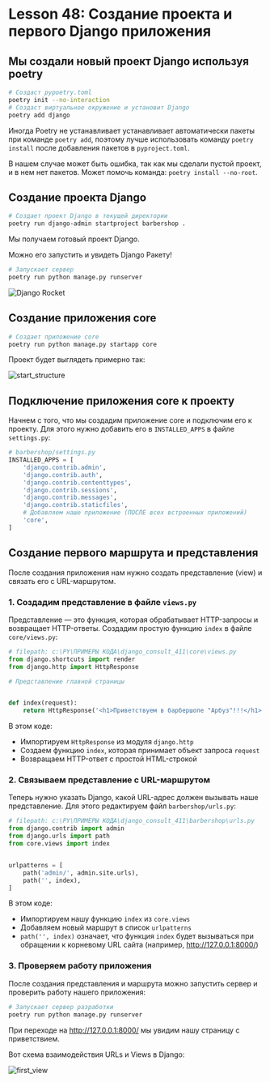 # Lesson 48: Создание проекта и первого Django приложения

## Мы создали новый проект Django используя poetry


```bash
# Создаст pypoetry.toml
poetry init --no-interaction
# Создаст виртуальное окружение и установит Django
poetry add django
```

Иногда Poetry не устанавливает устанавливает автоматически пакеты при команде `poetry add`, поэтому лучше использовать команду `poetry install` после добавления пакетов в `pyproject.toml`.

В нашем случае может быть ошибка, так как мы сделали пустой проект, и в нем нет пакетов. Может помочь команда: `poetry install --no-root`.

## Создание проекта Django

```bash
# Создает проект Django в текущей директории
poetry run django-admin startproject barbershop .
```

Мы получаем готовый проект Django.

Можно его запустить и увидеть Django Ракету!

```bash
# Запускает сервер
poetry run python manage.py runserver
```

<!-- Вставка изображдения -->
![Django Rocket](./images/django_rocket.png)


## Создание приложения core

```bash
# Создает приложение core
poetry run python manage.py startapp core
```

Проект будет выглядеть примерно так:

![start_structure](./images/start_structure.png)

## Подключение приложения core к проекту

Начнем с того, что мы создадим приложение core и подключим его к проекту. Для этого нужно добавить его в `INSTALLED_APPS` в файле `settings.py`:

```python
# barbershop/settings.py
INSTALLED_APPS = [
    'django.contrib.admin',
    'django.contrib.auth',
    'django.contrib.contenttypes',
    'django.contrib.sessions',
    'django.contrib.messages',
    'django.contrib.staticfiles',
    # Добавляем наше приложение (ПОСЛЕ всех встроенных приложений)
    'core',
]
```

## Создание первого маршрута и представления

После создания приложения нам нужно создать представление (view) и связать его с URL-маршрутом.

### 1. Создадим представление в файле `views.py`

Представление — это функция, которая обрабатывает HTTP-запросы и возвращает HTTP-ответы. 
Создадим простую функцию `index` в файле `core/views.py`:

```python
# filepath: c:\PY\ПРИМЕРЫ КОДА\django_consult_411\core\views.py
from django.shortcuts import render
from django.http import HttpResponse

# Представление главной страницы


def index(request):
    return HttpResponse('<h1>Приветствуем в барбершопе "Арбуз"!!!</h1>')
```

В этом коде:
- Импортируем `HttpResponse` из модуля `django.http`
- Создаем функцию `index`, которая принимает объект запроса `request`
- Возвращаем HTTP-ответ с простой HTML-строкой

### 2. Связываем представление с URL-маршрутом

Теперь нужно указать Django, какой URL-адрес должен вызывать наше представление. 
Для этого редактируем файл `barbershop/urls.py`:

```python
# filepath: c:\PY\ПРИМЕРЫ КОДА\django_consult_411\barbershop\urls.py
from django.contrib import admin
from django.urls import path
from core.views import index


urlpatterns = [
    path('admin/', admin.site.urls),
    path('', index),
]
```

В этом коде:
- Импортируем нашу функцию `index` из `core.views`
- Добавляем новый маршрут в список `urlpatterns`
- `path('', index)` означает, что функция `index` будет вызываться при обращении к корневому URL сайта (например, http://127.0.0.1:8000/)

### 3. Проверяем работу приложения

После создания представления и маршрута можно запустить сервер и проверить работу нашего приложения:

```bash
# Запускает сервер разработки
poetry run python manage.py runserver
```

При переходе на http://127.0.0.1:8000/ мы увидим нашу страницу с приветствием.

Вот схема взаимодействия URLs и Views в Django:

![first_view](./images/first_view.png)

